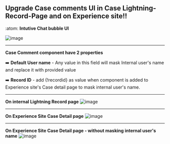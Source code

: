 ## Upgrade Case comments UI in Case Lightning-Record-Page and on Experience site!!

:atom: **Intutive Chat bubble UI**

![image](https://github.com/user-attachments/assets/2e91586c-353f-4aa0-ba05-41a351b871aa)


----- 

**Case Comment component have 2 properties**

➡️ **Default User name** - Any value in this field will mask Internal user's name and replace it with provided value

➡️ **Record ID** - add {!recordid} as value when component is added to Experience site's Case detail page to mask internal user's name.

----- 

**On internal Lightning Record page**
![image](https://github.com/user-attachments/assets/f832c881-3504-49c7-bf42-5bdf48b3f724)

----- 



**On Experience Site Case Detail page**
![image](https://github.com/user-attachments/assets/3fb3d320-b150-46b7-a281-88f7f0e9ab25)

----- 


**On Experience Site Case Detail page - without masking internal user's name**
![image](https://github.com/user-attachments/assets/109b19d2-71a5-4c4c-93bb-74a99193a8d2)
